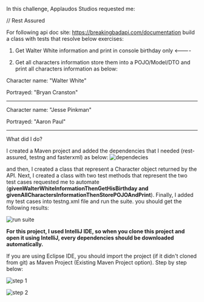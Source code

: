 In this challenge, Applaudos Studios requested me:

// Rest Assured 

For following api doc site: https://breakingbadapi.com/documentation build a class with tests that resolve below exercises:

1. Get Walter White information and print in console birthday only <----

2. Get all characters information store them into a POJO/Model/DTO and print all characters information as below:

Character name: "Walter White"

Portrayed: "Bryan Cranston"

------------------------------------------------------

Character name: "Jesse Pinkman"

Portrayed: "Aaron Paul"

-----------------------------------------------------

What did I do?

I created a Maven project and added the dependencies that I needed (rest-assured, testng and fasterxml) as below:
![dependecies](https://user-images.githubusercontent.com/13719381/134827283-b4da540d-f150-4481-94f7-c18900f2a133.JPG)

and then, I created a class that represent a Character object returned by the API. Next, I created a class with two test methods that represent the two test cases requested me to automate (**givenWalterWhiteInformationThenGetHisBirthday and givenAllCharactersInformationThenStorePOJOAndPrint**). Finally, I added my test cases into testng.xml file and run the suite. you should get the following results:

![run suite](https://user-images.githubusercontent.com/13719381/134827619-599399b5-60be-49a0-8297-3c1da2a5a385.JPG)

**For this project, I used IntelliJ IDE, so when you clone this project and open it using IntelliJ, every dependencies should be downloaded automatically.**

If you are using Eclipse IDE, you should import the project (if it didn't cloned from git) as Maven Project (Existing Maven Project option). Step by step below:

![step 1](https://user-images.githubusercontent.com/13719381/134835448-a39d1e00-578b-41ea-9e2e-81bfa441b659.JPG)

![step 2](https://user-images.githubusercontent.com/13719381/134835463-7ce8cea0-a864-471c-9af5-4afee959ac5f.JPG)
